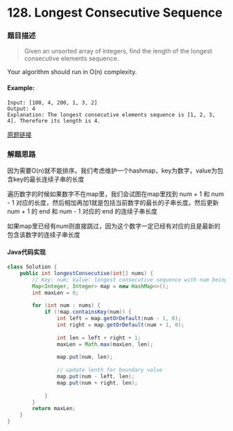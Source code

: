 # 128. Longest Consecutive Sequence
### 题目描述

> Given an unsorted array of integers, find the length of the longest consecutive elements sequence.

Your algorithm should run in O(n) complexity.

#### Example:

    Input: [100, 4, 200, 1, 3, 2]
    Output: 4
    Explanation: The longest consecutive elements sequence is [1, 2, 3, 4]. Therefore its length is 4.


[原题链接](https://leetcode.com/problems/two-sum/description/)

### 解题思路
因为需要O(n)就不能排序。我们考虑维护一个hashmap，key为数字，value为包含key的最长连续子串的长度

遍历数字的时候如果数字不在map里，我们会试图在map里找到 num + 1 和 num - 1 对应的长度，然后相加再加1就是包括当前数字的最长的子串长度。然后更新 num + 1 的 end 和 num - 1 对应的 end 的连续子串长度

如果map里已经有num则直接跳过，因为这个数字一定已经有对应的且是最新的包含该数字的连续子串长度

####  Java代码实现

``` java
class Solution {
    public int longestConsecutive(int[] nums) {
        // Key: num; Value: longest consecutive sequence with num being part of it
        Map<Integer, Integer> map = new HashMap<>();
        int maxLen = 0;
        
        for (int num : nums) {
            if (!map.containsKey(num)) {
                int left = map.getOrDefault(num - 1, 0);
                int right = map.getOrDefault(num + 1, 0);
                
                int len = left + right + 1;
                maxLen = Math.max(maxLen, len);
                
                map.put(num, len);
                
                // update lenth for boundary value
                map.put(num - left, len);
                map.put(num + right, len);
                
            }
        }
        return maxLen;
    }
}
```